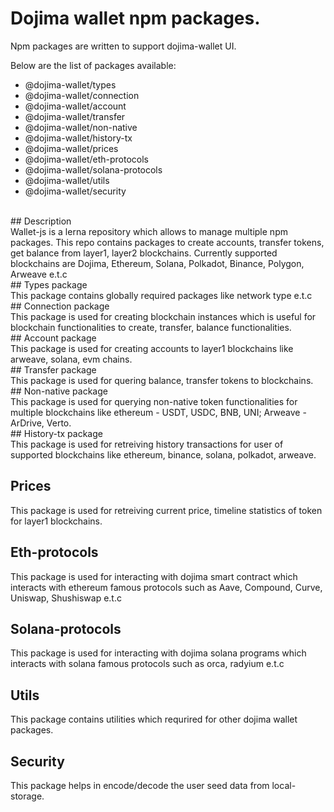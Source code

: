 # Dojima wallet npm packages.

Npm packages are written to support dojima-wallet UI.

Below are the list of packages available:

- @dojima-wallet/types
- @dojima-wallet/connection
- @dojima-wallet/account
- @dojima-wallet/transfer
- @dojima-wallet/non-native
- @dojima-wallet/history-tx
- @dojima-wallet/prices
- @dojima-wallet/eth-protocols
- @dojima-wallet/solana-protocols
- @dojima-wallet/utils
- @dojima-wallet/security
</br>
## Description
</br>
Wallet-js is a lerna repository which allows to manage multiple npm packages. This repo contains packages to create accounts, transfer tokens, get balance from layer1, layer2 blockchains. Currently supported blockchains are Dojima, Ethereum, Solana, Polkadot, Binance, Polygon, Arweave e.t.c
</br>
## Types package
</br>
This package contains globally required packages like network type e.t.c
</br>
## Connection package
</br>
This package is used for creating blockchain instances which is useful for blockchain functionalities to create, transfer, balance functionalities.
</br>
## Account package
</br>
This package is used for creating accounts to layer1 blockchains like arweave, solana, evm chains.
</br>
## Transfer package
</br>
This package is used for quering balance, transfer tokens to blockchains.
</br>
## Non-native package
</br>
This package is used for querying non-native token functionalities for multiple blockchains like ethereum - USDT, USDC, BNB, UNI; Arweave - ArDrive, Verto.
</br>
## History-tx package
</br>
This package is used for retreiving history transactions for user of supported blockchains like ethereum, binance, solana, polkadot, arweave.

## Prices
This package is used for retreiving current price, timeline statistics of token for layer1 blockchains.

## Eth-protocols

This package is used for interacting with dojima smart contract which interacts with ethereum famous protocols such as Aave, Compound, Curve, Uniswap, Shushiswap e.t.c

## Solana-protocols

This package is used for interacting with dojima solana programs which interacts with solana famous protocols such as orca, radyium e.t.c

## Utils

This package contains utilities which requrired for other dojima wallet packages.

## Security

This package helps in encode/decode the user seed data from local-storage.
